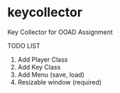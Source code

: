 # keycollector
Key Collector for OOAD Assignment 

TODO LIST
1) Add Player Class
2) Add Key Class
3) Add Menu (save, load)
4) Resizable window (required)
